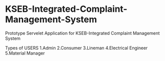 # KSEB-Integrated-Complaint-Management-System
Prototype Servelet Application for KSEB-Integrated Complaint Management System

Types of USERS
1.Admin
2.Consumer
3.Lineman
4.Electrical Engineer
5.Material Manager
